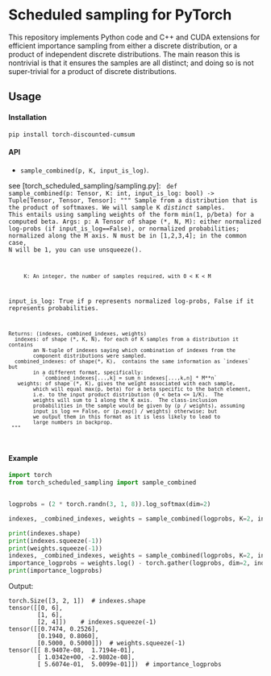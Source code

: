 
# Scheduled sampling for PyTorch


This repository implements Python code and C++ and CUDA extensions for efficient
importance sampling from either a discrete distribution, or a product of
independent discrete distributions.  The main reason this is nontrivial
is that it ensures the samples are all distinct; and doing so is not
super-trivial for a product of discrete distributions.



## Usage

#### Installation

```shell script
pip install torch-discounted-cumsum
```

#### API

- `sample_combined(p, K, input_is_log)`.

see [torch_scheduled_sampling/sampling.py]:
<code>
def sample_combined(p: Tensor, K: int, input_is_log: bool) -> Tuple[Tensor, Tensor, Tensor]:
    """
    Sample from a distribution that is the product of softmaxes.  We will sample
    K *distinct* samples.  This entails using sampling weights of the form min(1, p/beta)
    for a computed beta.
    Args:
         p: A Tensor of shape (*, N, M): either normalized log-probs (if input_is_log==False),
             or normalized probabilities; normalized along the M axis.
             N must be in [1,2,3,4]; in the common case, N will be 1, you can use unsqueeze().

         K: An integer, the number of samples required, with 0 < K < M
   input_is_log:  True if p represents normalized log-probs, False if it represents
             probabilities.

    Returns: (indexes, combined_indexes, weights)
      indexes: of shape (*, K, N), for each of K samples from a distribution it contains
            an N-tuple of indexes saying which combination of indexes from the
            component distributions were sampled.
      combined_indexes: of shape(*, K),  contains the same information as `indexes` but
            in a different format, specifically:
               `combined_indexes[...,k] = sum_n indexes[...,k,n] * M**n`
       weights: of shape (*, K), gives the weight associated with each sample,
            which will equal max(p, beta) for a beta specific to the batch element,
            i.e. to the input product distribution (0 < beta <= 1/K).  The
            weights will sum to 1 along the K axis.  The class-inclusion
            probabilities in the sample would be given by (p / weights), assuming
            input_is_log == False, or (p.exp() / weights) otherwise; but
            we output them in this format as it is less likely to lead to
            large numbers in backprop.
     """
</code>

#### Example

```python
import torch
from torch_scheduled_sampling import sample_combined


logprobs = (2 * torch.randn(3, 1, 8)).log_softmax(dim=2)

indexes, _combined_indexes, weights = sample_combined(logprobs, K=2, input_is_log=True)

print(indexes.shape)
print(indexes.squeeze(-1))
print(weights.squeeze(-1))
indexes, _combined_indexes, weights = sample_combined(logprobs, K=2, input_is_log=True)
importance_logprobs = weights.log() - torch.gather(logprobs, dim=2, index=indexes.transpose(1, 2)).squeeze(1)
print(importance_logprobs)
```

Output:
```
torch.Size([3, 2, 1])  # indexes.shape
tensor([[0, 6],
        [1, 6],
        [2, 4]])    # indexes.squeeze(-1)
tensor([[0.7474, 0.2526],
        [0.1940, 0.8060],
        [0.5000, 0.5000]])  # weights.squeeze(-1)
tensor([[ 8.9407e-08,  1.7194e-01],
        [ 1.0342e+00, -2.9802e-08],
        [ 5.6074e-01,  5.0099e-01]])  # importance_logprobs
```
